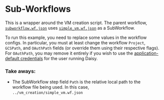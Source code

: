 # Sub-Workflows

This is a wrapper around the VM creation script. The parent workflow,
[`subworkflow.wf.json`](subworkflow.wf.json) uses
[`simple_vm.wf.json`](../vm_creation/simple_vm.wf.json) as a SubWorkflow.

To run this example, you need to replace some values in the workflow configs. In
particular, you must at least change the workflow `Project`, `GCSPath`, and
`OAuthPath` fields (or override them using their respective flags). For
`OAuthPath`, you may remove it entirely if you wish to use the
[application-default
credentials](#https://cloud.google.com/sdk/gcloud/reference/auth/application-default/login)
for the user running Daisy.


### Take aways:
* The SubWorkflow step field `Path` is the relative local path to the workflow
  file being used. In this case, `../vm_creation/simple_vm.wf.json`
